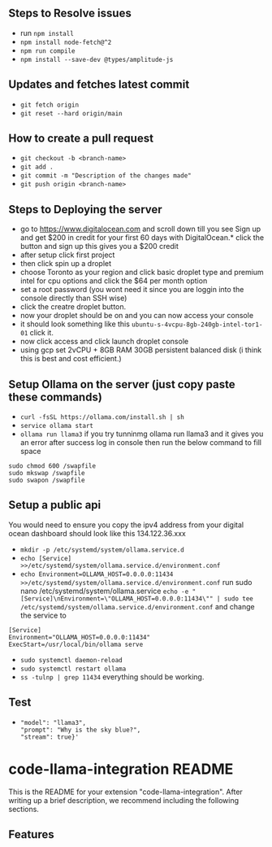 ## Steps to Resolve issues
- run ```npm install```
- ```npm install node-fetch@^2```
- ```npm run compile```
- ```npm install --save-dev @types/amplitude-js```

## Updates and fetches latest commit
- ```git fetch origin```
- ```git reset --hard origin/main```

## How to create a pull request
- ```git checkout -b <branch-name>```
- ```git add .```
- ```git commit -m "Description of the changes made"```
- ```git push origin <branch-name>```



## Steps to Deploying the server
- go to https://www.digitalocean.com and scroll down till you see Sign up and get $200 in credit for your first 60 days with DigitalOcean.* click the button and sign up this gives you a $200 credit
- after setup click first project
- then click spin up a droplet
- choose Toronto as your region and click basic droplet type and premium intel for cpu options and click the $64 per month option
- set a root password (you wont need it since you are loggin into the console directly than SSH wise)
- click the creatre droplet button.
- now your droplet should be on and you can now access your console
- it should look something like this ```ubuntu-s-4vcpu-8gb-240gb-intel-tor1-01``` click it.
- now click access and click launch droplet console
- using gcp set 2vCPU + 8GB RAM 30GB persistent balanced disk (i think this is best and cost efficient.)
## Setup Ollama on the server (just copy paste these commands)
- ```curl -fsSL https://ollama.com/install.sh | sh```
- ```service ollama start```
- ```ollama run llama3```
if you try tunninmg ollama run llama3 and it gives you an error after success log in console then run the below command to fill space
```sudo fallocate -l 2G /swapfile
sudo chmod 600 /swapfile
sudo mkswap /swapfile
sudo swapon /swapfile
```

## Setup a public api
You would need to ensure you copy the ipv4 address from your digital ocean dashboard should look like this 134.122.36.xxx
- ```mkdir -p /etc/systemd/system/ollama.service.d```
- ```echo [Service] >>/etc/systemd/system/ollama.service.d/environment.conf```
- ```echo Environment=OLLAMA_HOST=0.0.0.0:11434 >>/etc/systemd/system/ollama.service.d/environment.conf```
  run sudo nano /etc/systemd/system/ollama.service
```echo -e "[Service]\nEnvironment=\"OLLAMA_HOST=0.0.0.0:11434\"" | sudo tee /etc/systemd/system/ollama.service.d/environment.conf```
and change the service to 
```
[Service]
Environment="OLLAMA_HOST=0.0.0.0:11434"
ExecStart=/usr/local/bin/ollama serve
```

- ```sudo systemctl daemon-reload```
- ```sudo systemctl restart ollama```
- ```ss -tulnp | grep 11434```
everything should be working.

## Test
- ```curl -X POST http://178.128.231.xxx:11434/api/generate -d '{
  "model": "llama3",
  "prompt": "Why is the sky blue?",
  "stream": true}'
  ```



# code-llama-integration README

This is the README for your extension "code-llama-integration". After writing up a brief description, we recommend including the following sections.

## Features
